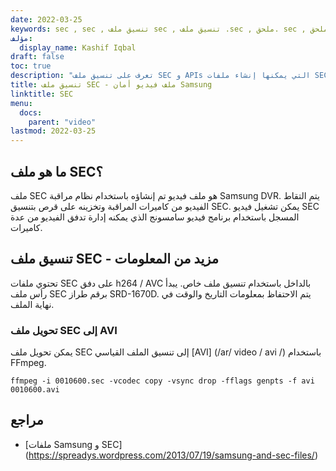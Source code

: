 ```yaml
---
date: 2022-03-25
keywords: sec , sec , تنسيق ملف sec , تنسيق ملف .sec , ملحق. sec , ملحق sec
مؤلف:
  display_name: Kashif Iqbal
draft: false
toc: true
description: "تعرف على تنسيق ملف SEC و APIs التي يمكنها إنشاء ملفات SEC وفتحها."
title: تنسيق ملف SEC - ملف فيديو أمان Samsung
linktitle: SEC
menu:
  docs:
    parent: "video"
lastmod: 2022-03-25
---
```


## ما هو ملف SEC؟

ملف SEC هو ملف فيديو تم إنشاؤه باستخدام نظام مراقبة Samsung DVR. يتم التقاط الفيديو من كاميرات المراقبة وتخزينه على قرص بتنسيق SEC. يمكن تشغيل فيديو SEC المسجل باستخدام برنامج فيديو سامسونج الذي يمكنه إدارة تدفق الفيديو من عدة كاميرات.

## تنسيق ملف SEC - مزيد من المعلومات

تحتوي ملفات SEC على دفق h264 / AVC بالداخل باستخدام تنسيق ملف خاص. يبدأ رأس ملف SEC برقم طراز SRD-1670D. يتم الاحتفاظ بمعلومات التاريخ والوقت في نهاية الملف.

### تحويل ملف SEC إلى AVI

يمكن تحويل ملف SEC إلى تنسيق الملف القياسي [AVI] (/ar/ video / avi /) باستخدام FFmpeg.

```
ffmpeg -i 0010600.sec -vcodec copy -vsync drop -fflags genpts -f avi 0010600.avi
```

## مراجع ##

- [ملفات Samsung و SEC] (https://spreadys.wordpress.com/2013/07/19/samsung-and-sec-files/)

